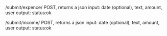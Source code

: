 /submit/expence/
	 POST, returns a json
	 input: date (optional), text, amount, user
	 output: status:ok


/submit/income/
	 POST, returns a json
	 input: date (optional), text, amount, user
	 output: status:ok